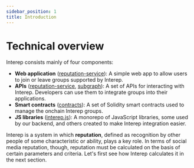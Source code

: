 ```yaml
---
sidebar_position: 1
title: Introduction
---
```


# Technical overview

Interep consists mainly of four components:

-   **Web application** ([reputation-service](https://github.com/interep-project/reputation-service)): A simple web app to allow users to join or leave groups supported by Interep.
-   **APIs** ([reputation-service](https://github.com/interep-project/reputation-service), [subgraph](https://github.com/interep-project/subgraph)): A set of APIs for interacting with Interep. Developers can use them to integrate groups into their applications.
-   **Smart contracts** ([contracts](https://github.com/interep-project/contracts)): A set of Solidity smart contracts used to manage the onchain Interep groups.
-   **JS libraries** ([interep.js](https://github.com/interep-project/interep.js)): A monorepo of JavaScript libraries, some used by our backend, and others created to make Interep integration easier.

Interep is a system in which **reputation**, defined as recognition by other people of some characteristic or ability, plays a key role. In terms of social media reputation, though, reputation must be calculated on the basis of certain parameters and criteria. Let's first see how Interep calculates it in the next section.
